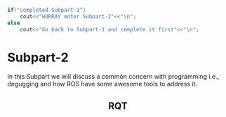 
```cpp
if("completed Subpart-1")
    cout<<"HURRAY enter Subpart-2"<<"\n";
else
    cout<<"Go back to Subpart-1 and complete it first"<<"\n";
```

# Subpart-2

In this Subpart we will discuss a common concern with programming i.e., degugging and how ROS have some awesome tools to address it.

<h2 align="center">RQT</h2>